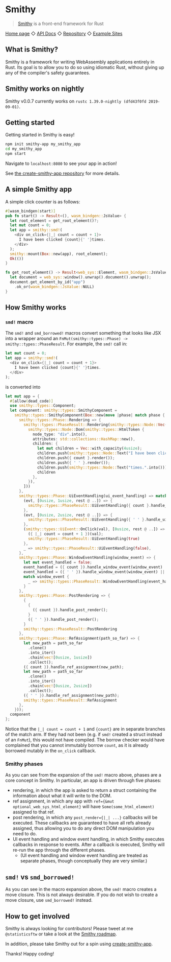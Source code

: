 # Smithy

> [Smithy](https://www.smithy.rs) is a front-end framework for Rust

[Home page](https://www.smithy.rs) ◇ [API Docs](https://docs.smithy.rs/smithy/) ◇ [Repository](https://github.com/rbalicki2/smithy) ◇ [Example Sites](https://www.smithy.rs/examples)

## What is Smithy?

Smithy is a framework for writing WebAssembly applications entirely in Rust. Its goal is to allow you to do so using idiomatic Rust, without giving up any of the compiler's safety guarantees.

## Smithy works on nightly

Smithy v0.0.7 currently works on `rustc 1.39.0-nightly (dfd43f0fd 2019-09-01)`.

## Getting started

Getting started in Smithy is easy!

```sh
npm init smithy-app my_smithy_app
cd my_smithy_app
npm start
```

Navigate to `localhost:8080` to see your app in action!

See [the create-smithy-app repository](https://github.com/rbalicki2/create-smithy-app/) for more details.

## A simple Smithy app

A simple click counter is as follows:

```rust
#[wasm_bindgen(start)]
pub fn start() -> Result<(), wasm_bindgen::JsValue> {
  let root_element = get_root_element()?;
  let mut count = 0;
  let app = smithy::smd!(
    <div on_click={|_| count = count + 1}>
      I have been clicked {count}{' '}times.
    </div>
  );
  smithy::mount(Box::new(app), root_element);
  Ok(())
}

fn get_root_element() -> Result<web_sys::Element, wasm_bindgen::JsValue> {
  let document = web_sys::window().unwrap().document().unwrap();
  document.get_element_by_id("app")
    .ok_or(wasm_bindgen::JsValue::NULL)
}
```

## How Smithy works

### `smd!` macro

The `smd!` and `smd_borrowed!` macros convert something that looks like JSX into a wrapper around an `FnMut(smithy::types::Phase) -> smithy::types::PhaseResult`. For example, the `smd!` call in:

```rust
let mut count = 0;
let app = smithy::smd!(
  <div on_click={|_| count = count + 1}>
    I have been clicked {count}{' '}times.
  </div>
);
```

is converted into

```rust
let mut app = {
  #[allow(dead_code)]
  use smithy::types::Component;
  let component: smithy::types::SmithyComponent =
    smithy::types::SmithyComponent(Box::new(move |phase| match phase {
      smithy::types::Phase::Rendering => {
        smithy::types::PhaseResult::Rendering(smithy::types::Node::Vec(vec![
          smithy::types::Node::Dom(smithy::types::HtmlToken {
            node_type: "div".into(),
            attributes: std::collections::HashMap::new(),
            children: {
              let mut children = Vec::with_capacity(4usize);
              children.push(smithy::types::Node::Text("I have been clicked ".into()));
              children.push({ count }.render());
              children.push({ ' ' }.render());
              children.push(smithy::types::Node::Text("times.".into()));
              children
            },
          }),
        ]))
      },
      smithy::types::Phase::UiEventHandling(ui_event_handling) => match ui_event_handling {
        (evt, [0usize, 1usize, rest @ ..]) => {
          smithy::types::PhaseResult::UiEventHandling({ count }.handle_ui_event(evt, rest))
        },
        (evt, [0usize, 2usize, rest @ ..]) => {
          smithy::types::PhaseResult::UiEventHandling({ ' ' }.handle_ui_event(evt, rest))
        },
        (smithy::types::UiEvent::OnClick(val), [0usize, rest @ ..]) => {
          ({ |_| count = count + 1 })(val);
          smithy::types::PhaseResult::UiEventHandling(true)
        },
        _ => smithy::types::PhaseResult::UiEventHandling(false),
      },
      smithy::types::Phase::WindowEventHandling(window_event) => {
        let mut event_handled = false;
        event_handled = ({ count }).handle_window_event(window_event) || event_handled;
        event_handled = ({ ' ' }).handle_window_event(window_event) || event_handled;
        match window_event {
          _ => smithy::types::PhaseResult::WindowEventHandling(event_handled),
        }
      },
      smithy::types::Phase::PostRendering => {
        {
          {
            ({ count }).handle_post_render();
          }
          ({ ' ' }).handle_post_render();
        }
        smithy::types::PhaseResult::PostRendering
      },
      smithy::types::Phase::RefAssignment(path_so_far) => {
        let new_path = path_so_far
          .clone()
          .into_iter()
          .chain(vec![0usize, 1usize])
          .collect();
        ({ count }).handle_ref_assignment(new_path);
        let new_path = path_so_far
          .clone()
          .into_iter()
          .chain(vec![0usize, 2usize])
          .collect();
        ({ ' ' }).handle_ref_assignment(new_path);
        smithy::types::PhaseResult::RefAssignment
      },
    }));
  component
};
```

Notice that the `|_| count = count + 1` and `{count}` are in separate branches of the match arm. If they had not been (e.g. if `smd!` created a struct instead of an `FnMut`), this would not have compiled. The borrow checker would have complained that you cannot immutably borrow `count`, as it is already borrowed mutably in the `on_click` callback.

### Smithy phases

As you can see from the expansion of the `smd!` macro above, phases are a core concept in Smithy. In particular, an app is driven through five phases:

* rendering, in which the app is asked to return a struct containing the information about what it will write to the DOM.
* ref assignment, in which any app with `ref={&mut optional_web_sys_html_element}` will have `Some(some_html_element)` assigned to that ref.
* post rendering, in which any `post_render={|_| ...}` callbacks will be executed. These callbacks are guaranteed to have all refs already assigned, thus allowing you to do any direct DOM manipulation you need to do.
* UI event handling and window event handling, in which Smithy executes callbacks in response to events. After a callback is executed, Smithy will re-run the app through the different phases.
  * (UI event handling and window event handling are treated as separate phases, though conceptually they are very similar.)

## `smd!` vs `smd_borrowed!`

As you can see in the macro expansion above, the `smd!` macro creates a move closure. This is not always desirable. If you do not wish to create a move closure, use `smd_borrowed!` instead.

## How to get involved

Smithy is always looking for contributors! Please tweet at me `@statisticsftw` or take a look at the [Smithy roadmap](https://github.com/rbalicki2/smithy/issues/2).

In addition, please take Smithy out for a spin using [create-smithy-app](https://github.com/rbalicki2/create-smithy-app/).

Thanks! Happy coding!
